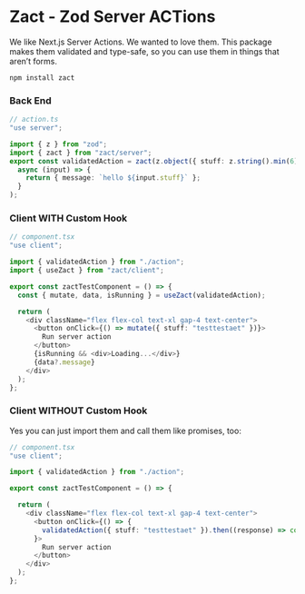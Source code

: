 # Zact - Zod Server ACTions

We like Next.js Server Actions. We wanted to love them. This package makes them validated and type-safe, so you can use them in things that aren’t forms.

```shell
npm install zact
```

### Back End

```ts
// action.ts
"use server";

import { z } from "zod";
import { zact } from "zact/server";
export const validatedAction = zact(z.object({ stuff: z.string().min(6) }))(
  async (input) => {
    return { message: `hello ${input.stuff}` };
  }
);
```

### Client WITH Custom Hook

```ts
// component.tsx
"use client";

import { validatedAction } from "./action";
import { useZact } from "zact/client";

export const zactTestComponent = () => {
  const { mutate, data, isRunning } = useZact(validatedAction);

  return (
    <div className="flex flex-col text-xl gap-4 text-center">
      <button onClick={() => mutate({ stuff: "testtestaet" })}>
        Run server action
      </button>
      {isRunning && <div>Loading...</div>}
      {data?.message}
    </div>
  );
};
```

### Client WITHOUT Custom Hook

Yes you can just import them and call them like promises, too:

```ts
// component.tsx
"use client";

import { validatedAction } from "./action";

export const zactTestComponent = () => {

  return (
    <div className="flex flex-col text-xl gap-4 text-center">
      <button onClick={() => {
        validatedAction({ stuff: "testtestaet" }).then((response) => console.log("response!", response));
      }>
        Run server action
      </button>
    </div>
  );
};
```
